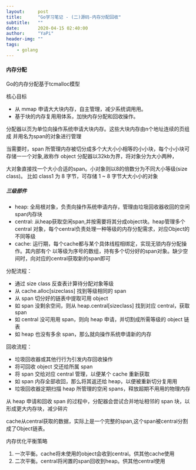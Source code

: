 ```yaml
---
layout:     post
title:      "Go学习笔记 - (二)源码-内存分配回收"
subtitle:   ""
date:       2020-04-15 02:40:00
author:     "YaPi"
header-img: ""
tags:
    - golang
---
```


#### 内存分配

Go的内存分配基于tcmalloc模型

核心目标

- 从 mmap 申请⼤大块内存，⾃主管理，减少系统调⽤用。
- 基于块的内存复⽤用体系，加快内存分配和回收操作。

分配器以页为单位向操作系统申请大块内存。这些大块内存由n个地址连续的页组成
并用名为span的对象进行管理

当需要时，span 所管理内存被切分成多个⼤大⼩小相等的⼩小块，每个⼩小块可存储⼀一个对象,故称作 object
分配器以32kb为界，将对象分为大小两种，

大对象直接找一个⼤小合适的span。小对象则以8的倍数分为不同⼤小等级(size class)。
⽐如 class1 为 8 字节，可存储 1 ~ 8 字节⼤大⼩小的对象


##### 三级部件

- heap: 全局根对象，负责向操作系统申请内存，管理由垃圾回收器收回的空闲span内存块
- central: 从heap获取空闲span,并按需要将其分成object块。heap管理多个central
对象，每个central负责处理一种等级的内存分配需求，对应Object的不同等级
- cache: 运行期，每个cache都与某个具体线程相绑定，实现无锁内存分配操作。其内部有个
以等级为序号的数组，持有多个切分好的span对象。缺少空间时，向对应的central获取新的span即可

分配流程：

- 通过 size class 反查表计算待分配对象等级
- 从 cache.alloc[sizeclass] 找到等级相同的 span
- 从 span 切分好的链表中提取可用 object
- 如 span 没剩余空间，则从 heap.central[sizeclass] 找到对应 central，获取 span
- 如 central 没可⽤用 span，则向 heap 申请，并切割成所需等级的 object 链表
- 如 heap 也没有多余 span，那么就向操作系统申请新的内存


回收流程：

- 垃圾回收器或其他⾏行为引发内存回收操作
- 将可回收 object 交还给所属 span
- 将 span 交给对应 central 管理，以便某个 cache 重新获取
- 如 span 内存全部收回，那么将其返还给 heap，以便被重新切分复⽤用
- 垃圾回收器定期扫描 heap 所管理的空闲 spans，释放超期不⽤用的物理内存

从 heap 申请和回收 span 的过程中，分配器会尝试合并地址相邻的 span 块，以形成更大内存块，减少碎⽚

cache从central获取的数据，实际上是一个完整的span,这个span被central分割
成了Object链表。

内存优化平衡策略

1. 一次平衡。cache将未使用的object会收到central。供其他cache使用
2. 二次平衡。central将闲置的span回收到heap。供其他central使用

